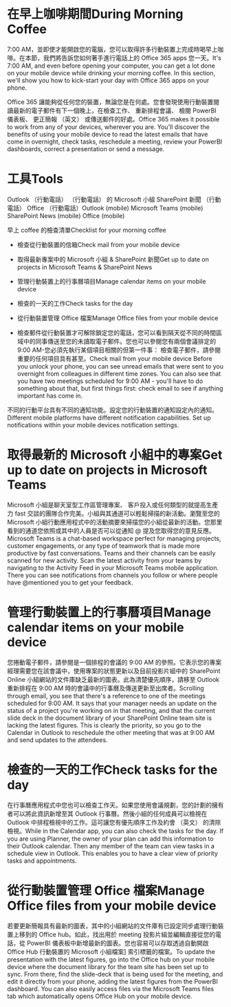 # <a name="during-morning-coffee"></a><span data-ttu-id="19bdf-101">在早上咖啡期間</span><span class="sxs-lookup"><span data-stu-id="19bdf-101">During Morning Coffee</span></span>

<span data-ttu-id="19bdf-p101">7:00 AM，並即使才能開啟您的電腦，您可以取得許多行動裝置上完成時喝早上咖啡。在本節，我們將告訴您如何著手進行電話上的 Office 365 apps 您一天。</span><span class="sxs-lookup"><span data-stu-id="19bdf-p101">It's 7:00 AM, and even before opening your computer, you can get a lot done on your mobile device while drinking your morning coffee. In this section, we'll show you how to kick-start your day with Office 365 apps on your phone.</span></span>

<span data-ttu-id="19bdf-p102">Office 365 讓能夠從任何您的裝置，無論您是在何處。您會發現使用行動裝置閱讀最新的電子郵件有下一個晚上，在檢查工作、 重新排程會議、 檢閱 PowerBI 儀表板、 更正簡報 （英文） 或傳送郵件的好處。</span><span class="sxs-lookup"><span data-stu-id="19bdf-p102">Office 365 makes it possible to work from any of your devices, wherever you are. You'll discover the benefits of using your mobile device to read the latest emails that have come in overnight, check tasks, reschedule a meeting, review your PowerBI dashboards, correct a presentation or send a message.</span></span> 

# <a name="tools"></a><span data-ttu-id="19bdf-106">工具</span><span class="sxs-lookup"><span data-stu-id="19bdf-106">Tools</span></span>
<span data-ttu-id="19bdf-107">Outlook （行動電話） （行動電話） 的 Microsoft 小組 SharePoint 新聞 （行動電話） Office （行動電話）</span><span class="sxs-lookup"><span data-stu-id="19bdf-107">Outlook (mobile) Microsoft Teams (mobile) SharePoint News (mobile) Office (mobile)</span></span>

<span data-ttu-id="19bdf-108">早上 coffee 的檢查清單</span><span class="sxs-lookup"><span data-stu-id="19bdf-108">Checklist for your morning coffee</span></span>
* <span data-ttu-id="19bdf-109">檢查從行動裝置的信箱</span><span class="sxs-lookup"><span data-stu-id="19bdf-109">Check mail from your mobile device</span></span>
* <span data-ttu-id="19bdf-110">取得最新專案中的 Microsoft 小組 & SharePoint 新聞</span><span class="sxs-lookup"><span data-stu-id="19bdf-110">Get up to date on projects in Microsoft Teams & SharePoint News</span></span>
* <span data-ttu-id="19bdf-111">管理行動裝置上的行事曆項目</span><span class="sxs-lookup"><span data-stu-id="19bdf-111">Manage calendar items on your mobile device</span></span>
* <span data-ttu-id="19bdf-112">檢查的一天的工作</span><span class="sxs-lookup"><span data-stu-id="19bdf-112">Check tasks for the day</span></span>
* <span data-ttu-id="19bdf-113">從行動裝置管理 Office 檔案</span><span class="sxs-lookup"><span data-stu-id="19bdf-113">Manage Office files from your mobile device</span></span>
 

* <span data-ttu-id="19bdf-p103">檢查郵件從行動裝置才可解除鎖定您的電話，您可以看到隔天從不同的時間區域中的同事傳送至您的未讀取電子郵件。您也可以參閱您有兩個會議排定的 9:00 AM-您必須先執行某個項目相關的但第一件事： 檢查電子郵件，請參閱重要的任何項目具有甚至。</span><span class="sxs-lookup"><span data-stu-id="19bdf-p103">Check mail from your mobile device Before you unlock your phone, you can see unread emails that were sent to you overnight from colleagues in different time zones. You can also see that you have two meetings scheduled for 9:00 AM - you'll have to do something about that, but first things first: check email to see if anything important has come in.</span></span>

<span data-ttu-id="19bdf-p104">不同的行動平台具有不同的通知功能。設定您的行動裝置的通知設定內的通知。</span><span class="sxs-lookup"><span data-stu-id="19bdf-p104">Different mobile platforms have different notification capabilities. Set up notifications within your mobile devices notification settings.</span></span> 

# <a name="get-up-to-date-on-projects-in-microsoft-teams"></a><span data-ttu-id="19bdf-118">取得最新的 Microsoft 小組中的專案</span><span class="sxs-lookup"><span data-stu-id="19bdf-118">Get up to date on projects in Microsoft Teams</span></span>
<span data-ttu-id="19bdf-p105">Microsoft 小組是聊天室型工作區管理專案、 客戶投入或任何類型的就提高生產力 fast 交談的團隊合作完美。小組與其通道可以輕鬆掃描的新活動。瀏覽至您的 Microsoft 小組行動應用程式中的活動摘要來掃描您的小組從最新的活動。您那里看到的通道您依照或其中的人員是否可以從通知 @ 提及您取得您的意見反應。</span><span class="sxs-lookup"><span data-stu-id="19bdf-p105">Microsoft Teams is a chat-based workspace perfect for managing projects, customer engagements, or any type of teamwork that is made more productive by fast conversations. Teams and their channels can be easily scanned for new activity. Scan the latest activity from your teams by navigating to the Activity Feed in your Microsoft Teams mobile application. There you can see notifications from channels you follow or where people have @mentioned you to get your feedback.</span></span>  

# <a name="manage-calendar-items-on-your-mobile-device"></a><span data-ttu-id="19bdf-123">管理行動裝置上的行事曆項目</span><span class="sxs-lookup"><span data-stu-id="19bdf-123">Manage calendar items on your mobile device</span></span>
<span data-ttu-id="19bdf-p106">您捲動電子郵件，請參閱是一個排程的會議的 9:00 AM 的參照。它表示您的專案經理需要您在該會議中，使用專案的狀態更新以及目前投影片組中的 SharePoint Online 小組網站的文件庫缺乏最新的圖表。此為清楚優先順序，請移至 Outlook 重新排程在 9:00 AM 時的會議中的行事曆及傳送更新至出席者。</span><span class="sxs-lookup"><span data-stu-id="19bdf-p106">Scrolling through email, you see that there's a reference to one of the meetings scheduled for 9:00 AM. It says that your manager needs an update on the status of a project you're working on in that meeting, and that the current slide deck in the document library of your SharePoint Online team site is lacking the latest figures. This is clearly the priority, so you go to the Calendar in Outlook to reschedule the other meeting that was at 9:00 AM and send updates to the attendees.</span></span>

# <a name="check-tasks-for-the-day"></a><span data-ttu-id="19bdf-127">檢查的一天的工作</span><span class="sxs-lookup"><span data-stu-id="19bdf-127">Check tasks for the day</span></span>
<span data-ttu-id="19bdf-p107">在行事曆應用程式中您也可以檢查工作天。如果您使用會議規劃，您的計劃的擁有者可以將此資訊新增至其 Outlook 行事曆。然後小組的任何成員可以檢視在 Outlook 中排程檢視中的工作。這可讓您有優先順序工作及約會 （英文） 的清除檢視。</span><span class="sxs-lookup"><span data-stu-id="19bdf-p107">While in the Calendar app, you can also check the tasks for the day. If you are using Planner, the owner of your plan can add this information to their Outlook calendar. Then any member of the team can view tasks in a schedule view in Outlook. This enables you to have a clear view of priority tasks and appointments.</span></span>  

# <a name="manage-office-files-from-your-mobile-device"></a><span data-ttu-id="19bdf-132">從行動裝置管理 Office 檔案</span><span class="sxs-lookup"><span data-stu-id="19bdf-132">Manage Office files from your mobile device</span></span>
<span data-ttu-id="19bdf-p108">若要更新簡報具有最新的圖表，其中的小組網站的文件庫有已設定同步處理行動裝置上移到的 Office hub。如此，找出用於 meeting 投影片組並編輯直接從您的電話，從 PowerBI 儀表板中新增最新的圖表。您也容易可以存取透過自動開啟 Office Hub 行動裝置的 Microsoft 小組檔案] 索引標籤的檔案。</span><span class="sxs-lookup"><span data-stu-id="19bdf-p108">To update the presentation with the latest figures, go into the Office hub on your mobile device where the document library for the team site has been set up to sync. From there, find the slide-deck that is being used for the meeting, and edit it directly from your phone, adding the latest figures from the PowerBI dashboard. You can also easily access files via the Microsoft Teams files tab which automatically opens Office Hub on your mobile device.</span></span> 